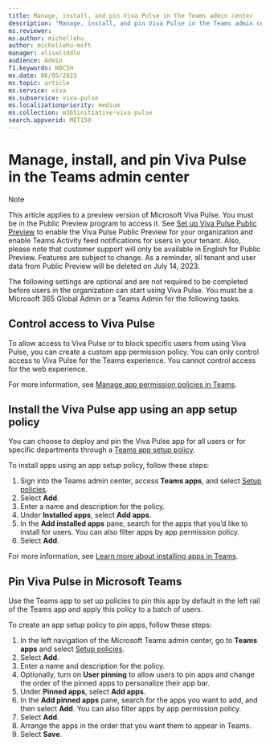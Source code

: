 ```yaml
---
title: Manage, install, and pin Viva Pulse in the Teams admin center
description: "Manage, install, and pin Viva Pulse in the Teams admin center"
ms.reviewer: 
ms.author: michellehu
author: michellehu-msft
manager: alisaliddle
audience: Admin
f1.keywords: NOCSH
ms.date: 06/05/2023
ms.topic: article
ms.service: viva
ms.subservice: viva-pulse
ms.localizationpriority: medium
ms.collection: m365initiative-viva-pulse  
search.appverid: MET150
---
```


# Manage, install, and pin Viva Pulse in the Teams admin center

> [!NOTE]
> This article applies to a preview version of Microsoft Viva Pulse. You must be in the Public Preview program to access it. See [Set up Viva Pulse Public Preview](./set-up-viva-pulse-public-preview-for-your-organization.md) to enable the Viva Pulse Public Preview for your organization and enable Teams Activity feed notifications for users in your tenant. Also, please note that customer support will only be available in English for Public Preview. Features are subject to change. As a reminder, all tenant and user data from Public Preview will be deleted on July 14, 2023.

The following settings are optional and are not required to be completed before users in the organization can start using Viva Pulse. You must be a Microsoft 365 Global Admin or a Teams Admin for the following tasks.

## Control access to Viva Pulse

To allow access to Viva Pulse or to block specific users from using Viva Pulse, you can create a custom app permission policy. You can only control access to Viva Pulse for the Teams experience. You cannot control access for the web experience.

For more information, see [Manage app permission policies in Teams](/microsoftteams/teams-app-permission-policies).

## Install the Viva Pulse app using an app setup policy

You can choose to deploy and pin the Viva Pulse app for all users or for specific departments through a [Teams app setup policy](/microsoftteams/teams-app-setup-policies).

To install apps using an app setup policy, follow these steps:

1. Sign into the Teams admin center, access **Teams apps**, and select [Setup policies](https://admin.teams.microsoft.com/policies/app-setup).
2. Select **Add**.
3. Enter a name and description for the policy.
4. Under **Installed apps**, select **Add apps**.
5. In the **Add installed apps** pane, search for the apps that you’d like to install for users. You can also filter apps by app permission policy.
6. Select **Add**.

For more information, see [Learn more about installing apps in Teams](/microsoftteams/teams-app-setup-policies#install-apps).

## Pin Viva Pulse in Microsoft Teams

Use the Teams app to set up policies to pin this app by default in the left rail of the Teams app and apply this policy to a batch of users.

To create an app setup policy to pin apps, follow these steps:

1. In the left navigation of the Microsoft Teams admin center, go to **Teams apps** and select [Setup policies](https://admin.teams.microsoft.com/policies/app-setup).
2. Select **Add**.
3. Enter a name and description for the policy.
4. Optionally, turn on **User pinning** to allow users to pin apps and change the order of the pinned apps to personalize their app bar.
5. Under **Pinned apps**, select **Add apps**.
6. In the **Add pinned apps** pane, search for the apps you want to add, and then select **Add**. You can also filter apps by app permission policy.
7. Select **Add**.
8. Arrange the apps in the order that you want them to appear in Teams.
9. Select **Save**.